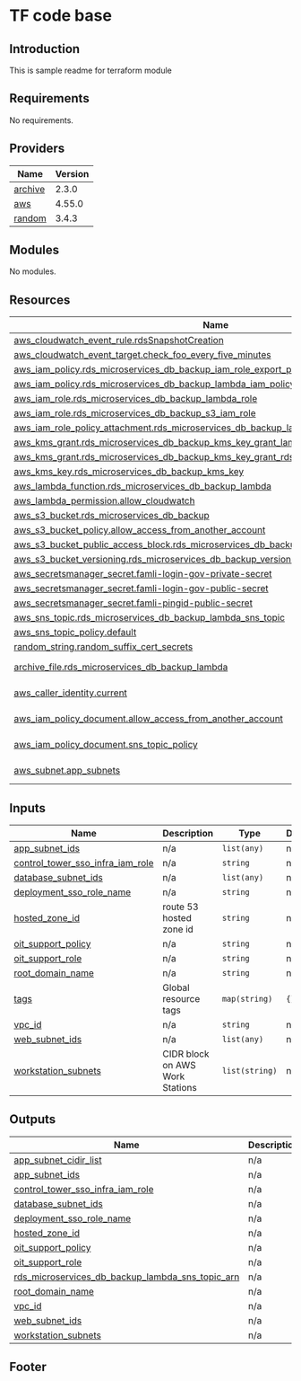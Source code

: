 # TF code base
## Introduction
This is sample readme for terraform module

<!-- BEGIN_AUTOMATED_TF_DOCS_BLOCK -->
## Requirements

No requirements.

## Providers

| Name | Version |
|------|---------|
| <a name="provider_archive"></a> [archive](#provider\_archive) | 2.3.0 |
| <a name="provider_aws"></a> [aws](#provider\_aws) | 4.55.0 |
| <a name="provider_random"></a> [random](#provider\_random) | 3.4.3 |

## Modules

No modules.

## Resources

| Name | Type |
|------|------|
| [aws_cloudwatch_event_rule.rdsSnapshotCreation](https://registry.terraform.io/providers/hashicorp/aws/latest/docs/resources/cloudwatch_event_rule) | resource |
| [aws_cloudwatch_event_target.check_foo_every_five_minutes](https://registry.terraform.io/providers/hashicorp/aws/latest/docs/resources/cloudwatch_event_target) | resource |
| [aws_iam_policy.rds_microservices_db_backup_iam_role_export_policy](https://registry.terraform.io/providers/hashicorp/aws/latest/docs/resources/iam_policy) | resource |
| [aws_iam_policy.rds_microservices_db_backup_lambda_iam_policy](https://registry.terraform.io/providers/hashicorp/aws/latest/docs/resources/iam_policy) | resource |
| [aws_iam_role.rds_microservices_db_backup_lambda_role](https://registry.terraform.io/providers/hashicorp/aws/latest/docs/resources/iam_role) | resource |
| [aws_iam_role.rds_microservices_db_backup_s3_iam_role](https://registry.terraform.io/providers/hashicorp/aws/latest/docs/resources/iam_role) | resource |
| [aws_iam_role_policy_attachment.rds_microservices_db_backup_lambda_iam_policy_attachment](https://registry.terraform.io/providers/hashicorp/aws/latest/docs/resources/iam_role_policy_attachment) | resource |
| [aws_kms_grant.rds_microservices_db_backup_kms_key_grant_lambda](https://registry.terraform.io/providers/hashicorp/aws/latest/docs/resources/kms_grant) | resource |
| [aws_kms_grant.rds_microservices_db_backup_kms_key_grant_rds](https://registry.terraform.io/providers/hashicorp/aws/latest/docs/resources/kms_grant) | resource |
| [aws_kms_key.rds_microservices_db_backup_kms_key](https://registry.terraform.io/providers/hashicorp/aws/latest/docs/resources/kms_key) | resource |
| [aws_lambda_function.rds_microservices_db_backup_lambda](https://registry.terraform.io/providers/hashicorp/aws/latest/docs/resources/lambda_function) | resource |
| [aws_lambda_permission.allow_cloudwatch](https://registry.terraform.io/providers/hashicorp/aws/latest/docs/resources/lambda_permission) | resource |
| [aws_s3_bucket.rds_microservices_db_backup](https://registry.terraform.io/providers/hashicorp/aws/latest/docs/resources/s3_bucket) | resource |
| [aws_s3_bucket_policy.allow_access_from_another_account](https://registry.terraform.io/providers/hashicorp/aws/latest/docs/resources/s3_bucket_policy) | resource |
| [aws_s3_bucket_public_access_block.rds_microservices_db_backup_block_public_access](https://registry.terraform.io/providers/hashicorp/aws/latest/docs/resources/s3_bucket_public_access_block) | resource |
| [aws_s3_bucket_versioning.rds_microservices_db_backup_versioning](https://registry.terraform.io/providers/hashicorp/aws/latest/docs/resources/s3_bucket_versioning) | resource |
| [aws_secretsmanager_secret.famli-login-gov-private-secret](https://registry.terraform.io/providers/hashicorp/aws/latest/docs/resources/secretsmanager_secret) | resource |
| [aws_secretsmanager_secret.famli-login-gov-public-secret](https://registry.terraform.io/providers/hashicorp/aws/latest/docs/resources/secretsmanager_secret) | resource |
| [aws_secretsmanager_secret.famli-pingid-public-secret](https://registry.terraform.io/providers/hashicorp/aws/latest/docs/resources/secretsmanager_secret) | resource |
| [aws_sns_topic.rds_microservices_db_backup_lambda_sns_topic](https://registry.terraform.io/providers/hashicorp/aws/latest/docs/resources/sns_topic) | resource |
| [aws_sns_topic_policy.default](https://registry.terraform.io/providers/hashicorp/aws/latest/docs/resources/sns_topic_policy) | resource |
| [random_string.random_suffix_cert_secrets](https://registry.terraform.io/providers/hashicorp/random/latest/docs/resources/string) | resource |
| [archive_file.rds_microservices_db_backup_lambda](https://registry.terraform.io/providers/hashicorp/archive/latest/docs/data-sources/file) | data source |
| [aws_caller_identity.current](https://registry.terraform.io/providers/hashicorp/aws/latest/docs/data-sources/caller_identity) | data source |
| [aws_iam_policy_document.allow_access_from_another_account](https://registry.terraform.io/providers/hashicorp/aws/latest/docs/data-sources/iam_policy_document) | data source |
| [aws_iam_policy_document.sns_topic_policy](https://registry.terraform.io/providers/hashicorp/aws/latest/docs/data-sources/iam_policy_document) | data source |
| [aws_subnet.app_subnets](https://registry.terraform.io/providers/hashicorp/aws/latest/docs/data-sources/subnet) | data source |

## Inputs

| Name | Description | Type | Default | Required |
|------|-------------|------|---------|:--------:|
| <a name="input_app_subnet_ids"></a> [app\_subnet\_ids](#input\_app\_subnet\_ids) | n/a | `list(any)` | n/a | yes |
| <a name="input_control_tower_sso_infra_iam_role"></a> [control\_tower\_sso\_infra\_iam\_role](#input\_control\_tower\_sso\_infra\_iam\_role) | n/a | `string` | n/a | yes |
| <a name="input_database_subnet_ids"></a> [database\_subnet\_ids](#input\_database\_subnet\_ids) | n/a | `list(any)` | n/a | yes |
| <a name="input_deployment_sso_role_name"></a> [deployment\_sso\_role\_name](#input\_deployment\_sso\_role\_name) | n/a | `string` | n/a | yes |
| <a name="input_hosted_zone_id"></a> [hosted\_zone\_id](#input\_hosted\_zone\_id) | route 53 hosted zone id | `string` | n/a | yes |
| <a name="input_oit_support_policy"></a> [oit\_support\_policy](#input\_oit\_support\_policy) | n/a | `string` | n/a | yes |
| <a name="input_oit_support_role"></a> [oit\_support\_role](#input\_oit\_support\_role) | n/a | `string` | n/a | yes |
| <a name="input_root_domain_name"></a> [root\_domain\_name](#input\_root\_domain\_name) | n/a | `string` | n/a | yes |
| <a name="input_tags"></a> [tags](#input\_tags) | Global resource tags | `map(string)` | `{}` | no |
| <a name="input_vpc_id"></a> [vpc\_id](#input\_vpc\_id) | n/a | `string` | n/a | yes |
| <a name="input_web_subnet_ids"></a> [web\_subnet\_ids](#input\_web\_subnet\_ids) | n/a | `list(any)` | n/a | yes |
| <a name="input_workstation_subnets"></a> [workstation\_subnets](#input\_workstation\_subnets) | CIDR block on AWS Work Stations | `list(string)` | n/a | yes |

## Outputs

| Name | Description |
|------|-------------|
| <a name="output_app_subnet_cidir_list"></a> [app\_subnet\_cidir\_list](#output\_app\_subnet\_cidir\_list) | n/a |
| <a name="output_app_subnet_ids"></a> [app\_subnet\_ids](#output\_app\_subnet\_ids) | n/a |
| <a name="output_control_tower_sso_infra_iam_role"></a> [control\_tower\_sso\_infra\_iam\_role](#output\_control\_tower\_sso\_infra\_iam\_role) | n/a |
| <a name="output_database_subnet_ids"></a> [database\_subnet\_ids](#output\_database\_subnet\_ids) | n/a |
| <a name="output_deployment_sso_role_name"></a> [deployment\_sso\_role\_name](#output\_deployment\_sso\_role\_name) | n/a |
| <a name="output_hosted_zone_id"></a> [hosted\_zone\_id](#output\_hosted\_zone\_id) | n/a |
| <a name="output_oit_support_policy"></a> [oit\_support\_policy](#output\_oit\_support\_policy) | n/a |
| <a name="output_oit_support_role"></a> [oit\_support\_role](#output\_oit\_support\_role) | n/a |
| <a name="output_rds_microservices_db_backup_lambda_sns_topic_arn"></a> [rds\_microservices\_db\_backup\_lambda\_sns\_topic\_arn](#output\_rds\_microservices\_db\_backup\_lambda\_sns\_topic\_arn) | n/a |
| <a name="output_root_domain_name"></a> [root\_domain\_name](#output\_root\_domain\_name) | n/a |
| <a name="output_vpc_id"></a> [vpc\_id](#output\_vpc\_id) | n/a |
| <a name="output_web_subnet_ids"></a> [web\_subnet\_ids](#output\_web\_subnet\_ids) | n/a |
| <a name="output_workstation_subnets"></a> [workstation\_subnets](#output\_workstation\_subnets) | n/a |
<!-- END_AUTOMATED_TF_DOCS_BLOCK -->

## Footer
